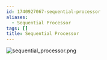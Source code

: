 ```yaml
---
id: 1740927067-sequential-processor
aliases:
  - Sequential Processor
tags: []
title: Sequential Processor
---
```



![sequential_processor.png](assets/imgs/sequential_processor.png)
